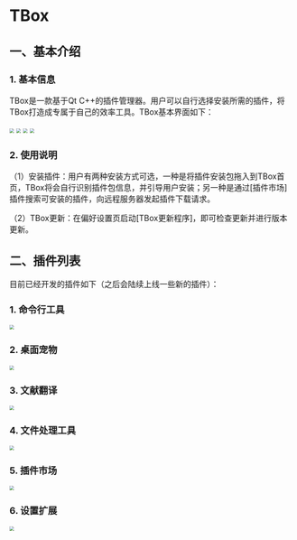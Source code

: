 # TBox
## 一、基本介绍
### 1. 基本信息

TBox是一款基于Qt C++的插件管理器。用户可以自行选择安装所需的插件，将TBox打造成专属于自己的效率工具。TBox基本界面如下：

<img src="image\首页.png" style="zoom:50%;" />

<img src="image\插件管理页.png" style="zoom:50%;" />

<img src="image\偏好设置页.png" style="zoom:50%;" />

<img src="image\关于页.png" style="zoom:50%;" />

### 2. 使用说明

（1）安装插件：用户有两种安装方式可选，一种是将插件安装包拖入到TBox首页，TBox将会自行识别插件包信息，并引导用户安装；另一种是通过[插件市场]插件搜索可安装的插件，向远程服务器发起插件下载请求。

（2）TBox更新：在偏好设置页启动[TBox更新程序]，即可检查更新并进行版本更新。

## 二、插件列表
目前已经开发的插件如下（之后会陆续上线一些新的插件）：

### 1. 命令行工具

<img src="image\命令行工具插件.png" style="zoom:50%;" />

### 2. 桌面宠物

<img src="image\桌面宠物插件.png" style="zoom:50%;" />

### 3. 文献翻译

<img src="image\文献翻译插件.png" style="zoom:50%;" />

### 4. 文件处理工具

<img src="image\文件处理工具插件.png" style="zoom:50%;" />

### 5. 插件市场

<img src="image\插件市场插件.png" style="zoom:50%;" />

### 6. 设置扩展

<img src="image\设置扩展插件.png" style="zoom:50%;" />
